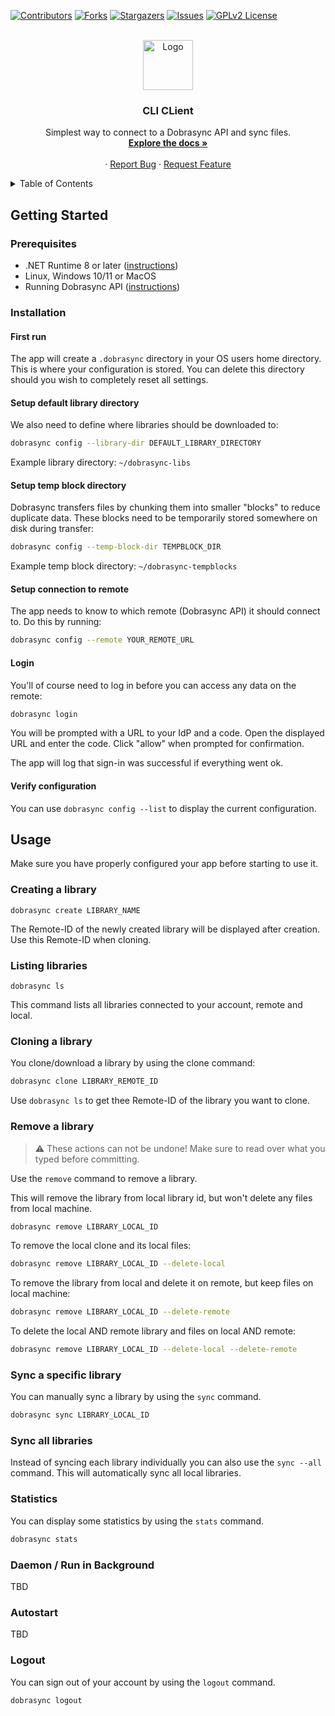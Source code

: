 <a id="readme-top"></a>

<!-- PROJECT SHIELDS -->
[![Contributors][contributors-shield]][contributors-url]
[![Forks][forks-shield]][forks-url]
[![Stargazers][stars-shield]][stars-url]
[![Issues][issues-shield]][issues-url]
[![GPLv2 License][license-shield]][license-url]

<!-- PROJECT LOGO -->
<br />
<div align="center">
  <a href="https://github.com/dobrasync/client-cli">
    <img src="docs/assets/logo.png" alt="Logo" width="80" height="80">
  </a>

  <h3 align="center">CLI CLient</h3>

  <p align="center">
    Simplest way to connect to a Dobrasync API and sync files.
    <br />
    <a href="https://github.com/dobrasync/client-cli/docs/user"><strong>Explore the docs »</strong></a>
    <br />
    <br />
    ·
    <a href="https://github.com/Dobrasync/cli/issues/new?assignees=&labels=&projects=&template=bug_report.md&title=">Report Bug</a>
    ·
    <a href="https://github.com/Dobrasync/cli/issues/new?assignees=&labels=&projects=&template=feature_request.md&title=">Request Feature</a>
  </p>
</div>


<!-- TABLE OF CONTENTS -->
<details>
  <summary>Table of Contents</summary>
  <ol>
    <li>
      <a href="#getting-started">Getting Started</a>
      <ul>
        <li><a href="#prerequisites">Prerequisites</a></li>
        <li><a href="#installation">Installation</a></li>
      </ul>
    </li>
    <li><a href="#usage">Usage</a></li>
  </ol>
</details>

<!-- GETTING STARTED -->
## Getting Started

### Prerequisites

- .NET Runtime 8 or later ([instructions](https://github.com/Dobrasync/api))
- Linux, Windows 10/11 or MacOS
- Running Dobrasync API ([instructions](https://learn.microsoft.com/en-us/dotnet/core/install/))

### Installation

#### First run

The app will create a `.dobrasync` directory in your OS users home directory. This is where your configuration is stored. You can delete this directory should you wish to completely reset all settings.

#### Setup default library directory

We also need to define where libraries should be downloaded to:

```bash
dobrasync config --library-dir DEFAULT_LIBRARY_DIRECTORY
```

Example library directory: `~/dobrasync-libs`

#### Setup temp block directory

Dobrasync transfers files by chunking them into smaller "blocks" to reduce duplicate data. These blocks need to be temporarily stored somewhere on disk during transfer:

```bash
dobrasync config --temp-block-dir TEMPBLOCK_DIR
```

Example temp block directory: `~/dobrasync-tempblocks`


#### Setup connection to remote

The app needs to know to which remote (Dobrasync API) it should connect to. Do this by running:

```bash
dobrasync config --remote YOUR_REMOTE_URL
```


#### Login

You'll of course need to log in before you can access any data on the remote:

```bash
dobrasync login
```

You will be prompted with a URL to your IdP and a code. Open the displayed URL and enter the code. Click "allow" when prompted for confirmation.

The app will log that sign-in was successful if everything went ok.

#### Verify configuration

You can use `dobrasync config --list` to display the current configuration.


<!-- USAGE EXAMPLES -->
## Usage

Make sure you have properly configured your app before starting to use it.

### Creating a library

```
dobrasync create LIBRARY_NAME
```

The Remote-ID of the newly created library will be displayed after creation. Use this Remote-ID when cloning.  

### Listing libraries

```
dobrasync ls
```

This command lists all libraries connected to your account, remote and local.

### Cloning a library

You clone/download a library by using the clone command:

```bash
dobrasync clone LIBRARY_REMOTE_ID
```

Use `dobrasync ls` to get thee Remote-ID of the library you want to clone.

### Remove a library

> ⚠️ These actions can not be undone! Make sure to read over what you typed before committing.

Use the `remove` command to remove a library.

This will remove the library from local library id, but won't delete any files from local machine.

```bash
dobrasync remove LIBRARY_LOCAL_ID
```

To remove the local clone and its local files:

```bash
dobrasync remove LIBRARY_LOCAL_ID --delete-local
```

To remove the library from local and delete it on remote, but keep files on local machine:

```bash
dobrasync remove LIBRARY_LOCAL_ID --delete-remote
```

To delete the local AND remote library and files on local AND remote: 

```bash
dobrasync remove LIBRARY_LOCAL_ID --delete-local --delete-remote
```

### Sync a specific library

You can manually sync a library by using the `sync` command.

```bash
dobrasync sync LIBRARY_LOCAL_ID
```

### Sync all libraries

Instead of syncing each library individually you can also use the `sync --all` command. This will automatically sync all local libraries.

### Statistics

You can display some statistics by using the `stats` command.

```bash
dobrasync stats
```

### Daemon / Run in Background

TBD

### Autostart

TBD

### Logout

You can sign out of your account by using the `logout` command.

```bash
dobrasync logout
```



<!-- REFLINK -->
[contributors-shield]: https://img.shields.io/github/contributors/dobrasync/client-cli.svg?style=for-the-badge
[contributors-url]: https://github.com/dobrasync/client-cli/graphs/contributors
[forks-shield]: https://img.shields.io/github/forks/dobrasync/client-cli.svg?style=for-the-badge
[forks-url]: https://github.com/dobrasync/client-cli/network/members
[stars-shield]: https://img.shields.io/github/stars/dobrasync/client-cli.svg?style=for-the-badge
[stars-url]: https://github.com/dobrasync/client-cli/stargazers
[issues-shield]: https://img.shields.io/github/issues/dobrasync/client-cli.svg?style=for-the-badge
[issues-url]: https://github.com/dobrasync/client-cli/issues
[license-shield]: https://img.shields.io/github/license/dobrasync/client-cli.svg?style=for-the-badge
[license-url]: https://github.com/dobrasync/client-cli/blob/main/LICENSE.txt
